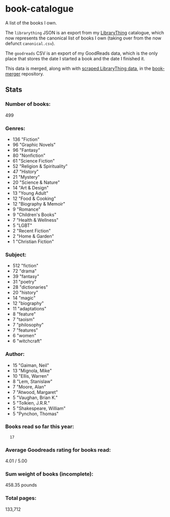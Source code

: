 book-catalogue
==============

A list of the books I own.

The `librarything` JSON is an export from my [LibraryThing](https://www.librarything.com/catalog/tripofmice) catalogue, which now represents the canonical list of books I own (taking over from the now defunct `canonical.csv`).

The `goodreads` CSV is an export of my GoodReads data, which is the only place that stores the date I started a book and the date I finished it.

This data is merged, along with with [scraped LibraryThing data](https://github.com/mouse-reeve/book-scraper), in the [book-merger](https://github.com/mouse-reeve/book-merger) repository.

## Stats
### Number of books:
499

### Genres:
- 136 "Fiction"
- 96 "Graphic Novels"
- 96 "Fantasy"
- 80 "Nonfiction"
- 61 "Science Fiction"
- 52 "Religion & Spirituality"
- 47 "History"
- 21 "Mystery"
- 20 "Science & Nature"
- 14 "Art & Design"
- 13 "Young Adult"
- 12 "Food & Cooking"
- 12 "Biography & Memoir"
- 9 "Romance"
- 9 "Children's Books"
- 7 "Health & Wellness"
- 5 "LGBT"
- 2 "Recent Fiction"
- 2 "Home & Garden"
- 1 "Christian Fiction"

### Subject:
- 512     "fiction"
- 72     "drama"
- 39     "fantasy"
- 31     "poetry"
- 28     "dictionaries"
- 20     "history"
- 14     "magic"
- 12     "biography"
- 11     "adaptations"
- 8     "feature"
- 7     "taoism"
- 7     "philosophy"
- 7     "features"
- 6     "women"
- 6     "witchcraft"

### Author:
- 15 "Gaiman, Neil"
- 13 "Mignola, Mike"
- 10 "Ellis, Warren"
- 8 "Lem, Stanislaw"
- 7 "Moore, Alan"
- 7 "Atwood, Margaret"
- 5 "Vaughan, Brian K."
- 5 "Tolkien, J.R.R."
- 5 "Shakespeare, William"
- 5 "Pynchon, Thomas"

### Books read so far this year:
      17


### Average Goodreads rating for books read:
4.01 / 5.00

### Sum weight of books (incomplete):
458.35 pounds

### Total pages:
133,712

